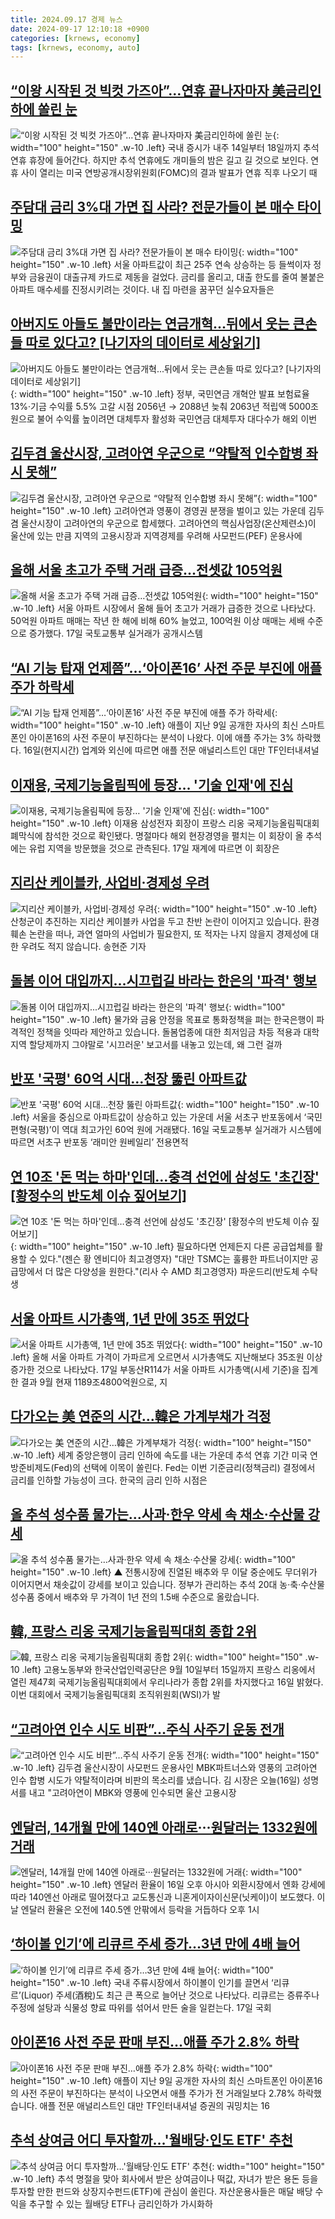 ```yaml
---
title: 2024.09.17 경제 뉴스
date: 2024-09-17 12:10:18 +0900
categories: [krnews, economy]
tags: [krnews, economy, auto]
---
```

## [“이왕 시작된 것 빅컷 가즈아”…연휴 끝나자마자 美금리인하에 쏠린 눈](https://n.news.naver.com/mnews/article/009/0005366067)

![“이왕 시작된 것 빅컷 가즈아”…연휴 끝나자마자 美금리인하에 쏠린 눈](https://mimgnews.pstatic.net/image/origin/009/2024/09/17/5366067.jpg?type=nf220_150){: width="100" height="150" .w-10 .left}
국내 증시가 내주 14일부터 18일까지 추석 연휴 휴장에 들어간다. 하지만 추석 연휴에도 개미들의 밤은 길고 길 것으로 보인다. 연휴 사이 열리는 미국 연방공개시장위원회(FOMC)의 결과 발표가 연휴 직후 나오기 때

## [주담대 금리 3%대 가면 집 사라? 전문가들이 본 매수 타이밍](https://n.news.naver.com/mnews/article/025/0003386763)

![주담대 금리 3%대 가면 집 사라? 전문가들이 본 매수 타이밍](https://mimgnews.pstatic.net/image/origin/025/2024/09/17/3386763.jpg?type=nf220_150){: width="100" height="150" .w-10 .left}
서울 아파트값이 최근 25주 연속 상승하는 등 들썩이자 정부와 금융권이 대출규제 카드로 제동을 걸었다. 금리를 올리고, 대출 한도를 줄여 불붙은 아파트 매수세를 진정시키려는 것이다. 내 집 마련을 꿈꾸던 실수요자들은

## [아버지도 아들도 불만이라는 연금개혁...뒤에서 웃는 큰손들 따로 있다고? [나기자의 데이터로 세상읽기]](https://n.news.naver.com/mnews/article/009/0005365941)

![아버지도 아들도 불만이라는 연금개혁...뒤에서 웃는 큰손들 따로 있다고? [나기자의 데이터로 세상읽기]](https://mimgnews.pstatic.net/image/origin/009/2024/09/16/5365941.jpg?type=nf220_150){: width="100" height="150" .w-10 .left}
정부, 국민연금 개혁안 발표 보험료율 13%·기금 수익률 5.5% 고갈 시점 2056년 → 2088년 늦춰 2063년 적립액 5000조원으로 불어 수익률 높이려면 대체투자 활성화 국민연금 대체투자 대다수가 해외 이번

## [김두겸 울산시장, 고려아연 우군으로 “약탈적 인수합병 좌시 못해”](https://n.news.naver.com/mnews/article/018/0005837837)

![김두겸 울산시장, 고려아연 우군으로 “약탈적 인수합병 좌시 못해”](https://mimgnews.pstatic.net/image/origin/018/2024/09/16/5837837.jpg?type=nf220_150){: width="100" height="150" .w-10 .left}
고려아연과 영풍이 경영권 분쟁을 벌이고 있는 가운데 김두겸 울산시장이 고려아연의 우군으로 합세했다. 고려아연의 핵심사업장(온산제련소)이 울산에 있는 만큼 지역의 고용시장과 지역경제를 우려해 사모펀드(PEF) 운용사에

## [올해 서울 초고가 주택 거래 급증…전셋값 105억원](https://n.news.naver.com/mnews/article/088/0000905129)

![올해 서울 초고가 주택 거래 급증…전셋값 105억원](https://mimgnews.pstatic.net/image/origin/088/2024/09/17/905129.jpg?type=nf220_150){: width="100" height="150" .w-10 .left}
서울 아파트 시장에서 올해 들어 초고가 거래가 급증한 것으로 나타났다. 50억원 아파트 매매는 작년 한 해에 비해 60% 늘었고, 100억원 이상 매매는 세배 수준으로 증가했다. 17일 국토교통부 실거래가 공개시스템

## [“AI 기능 탑재 언제쯤”…‘아이폰16’ 사전 주문 부진에 애플 주가 하락세](https://n.news.naver.com/mnews/article/016/0002363508)

![“AI 기능 탑재 언제쯤”…‘아이폰16’ 사전 주문 부진에 애플 주가 하락세](https://mimgnews.pstatic.net/image/origin/016/2024/09/17/2363508.jpg?type=nf220_150){: width="100" height="150" .w-10 .left}
애플이 지난 9일 공개한 자사의 최신 스마트폰인 아이폰16의 사전 주문이 부진하다는 분석이 나왔다. 이에 애플 주가는 3% 하락했다. 16일(현지시간) 업계와 외신에 따르면 애플 전문 애널리스트인 대만 TF인터내셔널

## [이재용, 국제기능올림픽에 등장… '기술 인재'에 진심](https://n.news.naver.com/mnews/article/014/0005242063)

![이재용, 국제기능올림픽에 등장… '기술 인재'에 진심](https://mimgnews.pstatic.net/image/origin/014/2024/09/17/5242063.jpg?type=nf220_150){: width="100" height="150" .w-10 .left}
이재용 삼성전자 회장이 프랑스 리옹 국제기능올림픽대회 폐막식에 참석한 것으로 확인됐다. 명절마다 해외 현장경영을 펼치는 이 회장이 올 추석에는 유럽 지역을 방문했을 것으로 관측된다. 17일 재계에 따르면 이 회장은

## [지리산 케이블카, 사업비·경제성 우려](https://n.news.naver.com/mnews/article/056/0011801500)

![지리산 케이블카, 사업비·경제성 우려](https://mimgnews.pstatic.net/image/origin/056/2024/09/16/11801500.jpg?type=nf220_150){: width="100" height="150" .w-10 .left}
산청군이 추진하는 지리산 케이블카 사업을 두고 찬반 논란이 이어지고 있습니다. 환경훼손 논란을 떠나, 과연 얼마의 사업비가 필요한지, 또 적자는 나지 않을지 경제성에 대한 우려도 적지 않습니다. 송현준 기자

## [돌봄 이어 대입까지...시끄럽길 바라는 한은의 '파격' 행보](https://n.news.naver.com/mnews/article/052/0002088293)

![돌봄 이어 대입까지...시끄럽길 바라는 한은의 '파격' 행보](https://mimgnews.pstatic.net/image/origin/052/2024/09/17/2088293.jpg?type=nf220_150){: width="100" height="150" .w-10 .left}
물가와 금융 안정을 목표로 통화정책을 펴는 한국은행이 파격적인 정책을 잇따라 제안하고 있습니다. 돌봄업종에 대한 최저임금 차등 적용과 대학 지역 할당제까지 그야말로 '시끄러운' 보고서를 내놓고 있는데, 왜 그런 걸까

## [반포 '국평' 60억 시대…천장 뚫린 아파트값](https://n.news.naver.com/mnews/article/011/0004392813)

![반포 '국평' 60억 시대…천장 뚫린 아파트값](https://mimgnews.pstatic.net/image/origin/011/2024/09/16/4392813.jpg?type=nf220_150){: width="100" height="150" .w-10 .left}
서울을 중심으로 아파트값이 상승하고 있는 가운데 서울 서초구 반포동에서 ‘국민편형(국평)’이 역대 최고가인 60억 원에 거래됐다. 16일 국토교통부 실거래가 시스템에 따르면 서초구 반포동 ‘래미안 원베일리’ 전용면적

## [연 10조 '돈 먹는 하마'인데…충격 선언에 삼성도 '초긴장' [황정수의 반도체 이슈 짚어보기]](https://n.news.naver.com/mnews/article/015/0005034152)

![연 10조 '돈 먹는 하마'인데…충격 선언에 삼성도 '초긴장' [황정수의 반도체 이슈 짚어보기]](https://mimgnews.pstatic.net/image/origin/015/2024/09/17/5034152.jpg?type=nf220_150){: width="100" height="150" .w-10 .left}
필요하다면 언제든지 다른 공급업체를 활용할 수 있다."(젠슨 황 엔비디아 최고경영자) "대만 TSMC는 훌륭한 파트너이지만 공급망에서 더 많은 다양성을 원한다."(리사 수 AMD 최고경영자) 파운드리(반도체 수탁생

## [서울 아파트 시가총액, 1년 만에 35조 뛰었다](https://n.news.naver.com/mnews/article/277/0005473186)

![서울 아파트 시가총액, 1년 만에 35조 뛰었다](https://mimgnews.pstatic.net/image/origin/277/2024/09/17/5473186.jpg?type=nf220_150){: width="100" height="150" .w-10 .left}
올해 서울 아파트 가격이 가파르게 오르면서 시가총액도 지난해보다 35조원 이상 증가한 것으로 나타났다. 17일 부동산R114가 서울 아파트 시가총액(시세 기준)을 집계한 결과 9월 현재 1189조4800억원으로, 지

## [다가오는 美 연준의 시간…韓은 가계부채가 걱정](https://n.news.naver.com/mnews/article/277/0005473044)

![다가오는 美 연준의 시간…韓은 가계부채가 걱정](https://mimgnews.pstatic.net/image/origin/277/2024/09/16/5473044.jpg?type=nf220_150){: width="100" height="150" .w-10 .left}
세계 중앙은행이 금리 인하에 속도를 내는 가운데 추석 연휴 기간 미국 연방준비제도(Fed)의 선택에 이목이 쏠린다. Fed는 이번 기준금리(정책금리) 결정에서 금리를 인하할 가능성이 크다. 한국의 금리 인하 시점은

## [올 추석 성수품 물가는…사과·한우 약세 속 채소·수산물 강세](https://n.news.naver.com/mnews/article/055/0001190575)

![올 추석 성수품 물가는…사과·한우 약세 속 채소·수산물 강세](https://mimgnews.pstatic.net/image/origin/055/2024/09/17/1190575.jpg?type=nf220_150){: width="100" height="150" .w-10 .left}
▲ 전통시장에 진열된 배추와 무 이달 중순에도 무더위가 이어지면서 채솟값이 강세를 보이고 있습니다. 정부가 관리하는 추석 20대 농·축·수산물 성수품 중에서 배추와 무 가격이 1년 전의 1.5배 수준으로 올랐습니다.

## [韓, 프랑스 리옹 국제기능올림픽대회 종합 2위](https://n.news.naver.com/mnews/article/119/0002873173)

![韓, 프랑스 리옹 국제기능올림픽대회 종합 2위](https://mimgnews.pstatic.net/image/origin/119/2024/09/16/2873173.jpg?type=nf220_150){: width="100" height="150" .w-10 .left}
고용노동부와 한국산업인력공단은 9월 10일부터 15일까지 프랑스 리옹에서 열린 제47회 국제기능올림픽대회에서 우리나라가 종합 2위를 차지했다고 16일 밝혔다. 이번 대회에서 국제기능올림픽대회 조직위원회(WSI)가 발

## [“고려아연 인수 시도 비판”…주식 사주기 운동 전개](https://n.news.naver.com/mnews/article/056/0011801808)

![“고려아연 인수 시도 비판”…주식 사주기 운동 전개](https://mimgnews.pstatic.net/image/origin/056/2024/09/16/11801808.jpg?type=nf220_150){: width="100" height="150" .w-10 .left}
김두겸 울산시장이 사모펀드 운용사인 MBK파트너스와 영풍의 고려아연 인수 합병 시도가 약탈적이라며 비판의 목소리를 냈습니다. 김 시장은 오늘(16일) 성명서를 내고 "고려아연이 MBK와 영풍에 인수되면 울산 고용시장

## [엔달러, 14개월 만에 140엔 아래로···원달러는 1332원에 거래](https://n.news.naver.com/mnews/article/032/0003321179)

![엔달러, 14개월 만에 140엔 아래로···원달러는 1332원에 거래](https://mimgnews.pstatic.net/image/origin/032/2024/09/16/3321179.jpg?type=nf220_150){: width="100" height="150" .w-10 .left}
엔달러 환율이 16일 오후 아시아 외환시장에서 엔화 강세에 따라 140엔선 아래로 떨어졌다고 교도통신과 니혼게이자이신문(닛케이)이 보도했다. 이날 엔달러 환율은 오전에 140.5엔 안팎에서 등락을 거듭하다 오후 1시

## [‘하이볼 인기’에 리큐르 주세 증가…3년 만에 4배 늘어](https://n.news.naver.com/mnews/article/018/0005837964)

![‘하이볼 인기’에 리큐르 주세 증가…3년 만에 4배 늘어](https://mimgnews.pstatic.net/image/origin/018/2024/09/17/5837964.jpg?type=nf220_150){: width="100" height="150" .w-10 .left}
국내 주류시장에서 하이볼이 인기를 끌면서 ‘리큐르’(Liquor) 주세(酒稅)도 최근 큰 폭으로 늘어난 것으로 나타났다. 리큐르는 증류주나 주정에 설탕과 식물성 향료 따위를 섞어서 만든 술을 일컫는다. 17일 국회

## [아이폰16 사전 주문 판매 부진…애플 주가 2.8% 하락](https://n.news.naver.com/mnews/article/374/0000402150)

![아이폰16 사전 주문 판매 부진…애플 주가 2.8% 하락](https://mimgnews.pstatic.net/image/origin/374/2024/09/17/402150.jpg?type=nf220_150){: width="100" height="150" .w-10 .left}
애플이 지난 9일 공개한 자사의 최신 스마트폰인 아이폰16의 사전 주문이 부진하다는 분석이 나오면서 애플 주가가 전 거래일보다 2.78% 하락했습니다. 애플 전문 애널리스트인 대만 TF인터내셔널 증권의 궈밍치는 16

## [추석 상여금 어디 투자할까…'월배당·인도 ETF' 추천](https://n.news.naver.com/mnews/article/003/0012788969)

![추석 상여금 어디 투자할까…'월배당·인도 ETF' 추천](https://mimgnews.pstatic.net/image/origin/003/2024/09/16/12788969.jpg?type=nf220_150){: width="100" height="150" .w-10 .left}
추석 명절을 맞아 회사에서 받은 상여금이나 떡값, 자녀가 받은 용돈 등을 투자할 만한 펀드와 상장지수펀드(ETF)에 관심이 쏠린다. 자산운용사들은 매달 배당 수익을 추구할 수 있는 월배당 ETF나 금리인하가 가시화하

